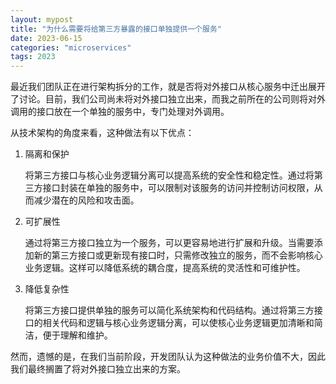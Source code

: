 ```yaml
---
layout: mypost
title: "为什么需要将给第三方暴露的接口单独提供一个服务"
date: 2023-06-15
categories: "microservices"
tags: 2023
---
```


最近我们团队正在进行架构拆分的工作，就是否将对外接口从核心服务中迁出展开了讨论。目前，我们公司尚未将对外接口独立出来，而我之前所在的公司则将对外调用的接口放在一个单独的服务中，专门处理对外调用。

从技术架构的角度来看，这种做法有以下优点：

1. 隔离和保护

   将第三方接口与核心业务逻辑分离可以提高系统的安全性和稳定性。通过将第三方接口封装在单独的服务中，可以限制对该服务的访问并控制访问权限，从而减少潜在的风险和攻击面。

2. 可扩展性

   通过将第三方接口独立为一个服务，可以更容易地进行扩展和升级。当需要添加新的第三方接口或更新现有接口时，只需修改独立的服务，而不会影响核心业务逻辑。这样可以降低系统的耦合度，提高系统的灵活性和可维护性。

3. 降低复杂性

   将第三方接口提供单独的服务可以简化系统架构和代码结构。通过将第三方接口的相关代码和逻辑与核心业务逻辑分离，可以使核心业务逻辑更加清晰和简洁，便于理解和维护。

然而，遗憾的是，在我们当前阶段，开发团队认为这种做法的业务价值不大，因此我们最终搁置了将对外接口独立出来的方案。
